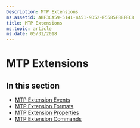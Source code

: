 ```yaml
---
Description: MTP Extensions
ms.assetid: ABF3CA59-5141-4A51-9D52-F5585FBBFEC8
title: MTP Extensions
ms.topic: article
ms.date: 05/31/2018
---
```


# MTP Extensions

## In this section

-   [MTP Extension Events](mtp-extension-events.md)
-   [MTP Extension Formats](mtp-extension-formats.md)
-   [MTP Extension Properties](mtp-extension-properties.md)
-   [MTP Extension Commands](mtp-extension-commands.md)

 

 




